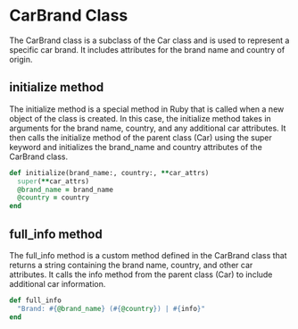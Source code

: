 # CarBrand Class

The CarBrand class is a subclass of the Car class and is used to represent a specific car brand. It includes attributes for the brand name and country of origin.

## initialize method

The initialize method is a special method in Ruby that is called when a new object of the class is created. In this case, the initialize method takes in arguments for the brand name, country, and any additional car attributes. It then calls the initialize method of the parent class (Car) using the super keyword and initializes the brand_name and country attributes of the CarBrand class.

```ruby
def initialize(brand_name:, country:, **car_attrs)
  super(**car_attrs)
  @brand_name = brand_name
  @country = country
end
```

## full_info method

The full_info method is a custom method defined in the CarBrand class that returns a string containing the brand name, country, and other car attributes. It calls the info method from the parent class (Car) to include additional car information.

```ruby
def full_info
  "Brand: #{@brand_name} (#{@country}) | #{info}"
end
```